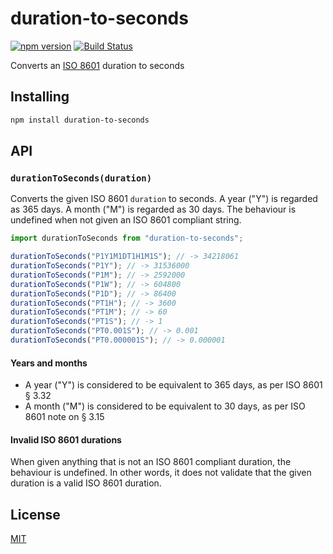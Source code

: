 # duration-to-seconds

[![npm version](https://img.shields.io/npm/v/duration-to-seconds.svg?style=flat-square)](https://www.npmjs.com/package/duration-to-seconds)
[![Build Status](https://travis-ci.com/rtomrud/duration-to-seconds.svg?branch=master)](https://travis-ci.com/rtomrud/duration-to-seconds)

Converts an [ISO 8601](http://xml.coverpages.org/ISO-FDIS-8601.pdf
) duration to seconds

## Installing

```bash
npm install duration-to-seconds
```

## API

### `durationToSeconds(duration)`

Converts the given ISO 8601 `duration` to seconds. A year ("Y") is regarded as 365 days. A month ("M") is regarded as 30 days. The behaviour is undefined when not given an ISO 8601 compliant string.

```js
import durationToSeconds from "duration-to-seconds";

durationToSeconds("P1Y1M1DT1H1M1S"); // -> 34218061
durationToSeconds("P1Y"); // -> 31536000
durationToSeconds("P1M"); // -> 2592000
durationToSeconds("P1W"); // -> 604800
durationToSeconds("P1D"); // -> 86400
durationToSeconds("PT1H"); // -> 3600
durationToSeconds("PT1M"); // -> 60
durationToSeconds("PT1S"); // -> 1
durationToSeconds("PT0.001S"); // -> 0.001
durationToSeconds("PT0.000001S"); // -> 0.000001
```

#### Years and months

- A year ("Y") is considered to be equivalent to 365 days, as per ISO 8601 § 3.32
- A month ("M") is considered to be equivalent to 30 days, as per ISO 8601 note on § 3.15

#### Invalid ISO 8601 durations

When given anything that is not an ISO 8601 compliant duration, the behaviour is undefined. In other words, it does not validate that the given duration is a valid ISO 8601 duration.

## License

[MIT](./LICENSE)
